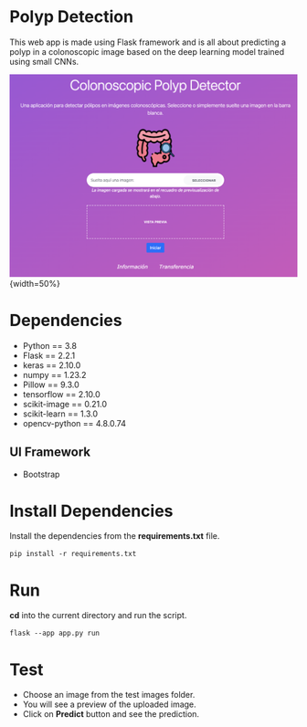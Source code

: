 # Polyp Detection

This web app is made using Flask framework and is all about predicting a polyp in a colonoscopic image based on the deep learning model trained using small CNNs.

![](static/App_Captura.png){width=50%}

# Dependencies
- Python == 3.8
- Flask == 2.2.1
- keras == 2.10.0
- numpy == 1.23.2
- Pillow == 9.3.0
- tensorflow == 2.10.0
- scikit-image == 0.21.0
- scikit-learn == 1.3.0 
- opencv-python == 4.8.0.74

## UI Framework

- Bootstrap

# Install Dependencies

Install the dependencies from the **requirements.txt** file.

```commandline
pip install -r requirements.txt
```

# Run

**cd** into the current directory and run the script.

```commandline
flask --app app.py run
```

# Test

- Choose an image from the test images folder.
- You will see a preview of the uploaded image.
- Click on **Predict** button and see the prediction.
